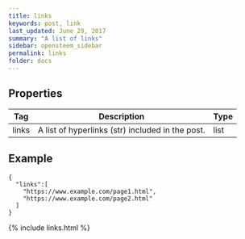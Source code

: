```yaml
---
title: links
keywords: post, link
last_updated: June 29, 2017
summary: "A list of links"
sidebar: opensteem_sidebar
permalink: links
folder: docs
---
```

## Properties

<div class="table-responsive">
  <table class="table">
    <thead>
      <tr>
        <th>Tag</th>
        <th>Description</th>
        <th>Type</th>
      </tr>
    </thead>
    <tbody>
      <tr>
        <td>links</td>
        <td>A list of hyperlinks (str) included in the post.</td>
        <td>list</td>
      </tr>
    </tbody>
  </table>
</div>

## Example

    {
      "links":[
        "https://www.example.com/page1.html",
        "https://www.example.com/page2.html"
      ]
    }

{% include links.html %}
